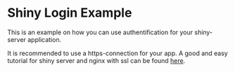Shiny Login Example
===========

This is an example on how you can use authentification for your shiny-server application. 

It is recommended to use a https-connection for your app. A good and easy tutorial for shiny server and nginx with ssl can be found [here](http://stackoverflow.com/questions/19934190/shiny-server-on-nginx-with-ssl).
